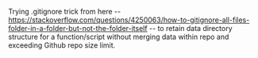 Trying .gitignore trick from here -- 
https://stackoverflow.com/questions/4250063/how-to-gitignore-all-files-folder-in-a-folder-but-not-the-folder-itself
-- to retain data directory structure for a function/script without merging data within repo and exceeding Github repo size limit.
